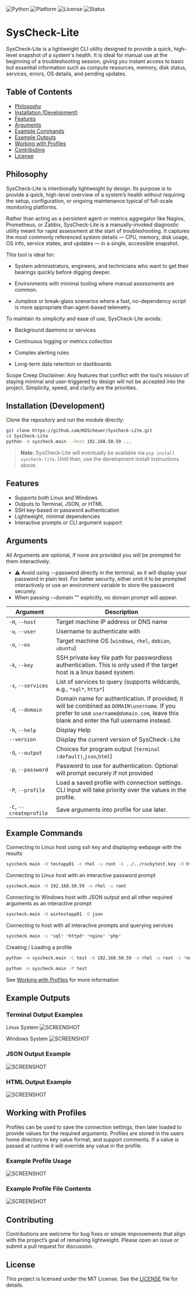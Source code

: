 <p align="center">

  ![Python](https://img.shields.io/badge/Python-3.9%2B-blue?logo=python&logoColor=white)
  ![Platform](https://img.shields.io/badge/Platform-Windows%20%7C%20Linux-blue)
  ![License](https://img.shields.io/badge/License-MIT-green)
  ![Status](https://img.shields.io/badge/Status-In%20Development-yellow)
</p>

# SysCheck-Lite
SysCheck-Lite is a lightweight CLI utility designed to provide a quick, high-level snapshot of a system's health. It is ideal for manual use at the beginning of a troubleshooting session, giving you instant access to basic but essential information such as compute resources, memory, disk status, services, errors, OS details, and pending updates.

## Table of Contents
- [Philosophy](#philosophy)
- [Installation (Development)](#installation-development)
- [Features](#features)
- [Arguments](#arguments)
- [Example Commands](#example-commands)
- [Example Outputs](#example-outputs)
- [Working with Profiles](#working-with-profiles)
- [Contributing](#contributing)
- [License](#license)

## Philosophy
SysCheck-Lite is intentionally lightweight by design. Its purpose is to provide a quick, high-level overview of a system’s health without requiring the setup, configuration, or ongoing maintenance typical of full-scale monitoring platforms.

Rather than acting as a persistent agent or metrics aggregator like Nagios, Prometheus, or Zabbix, SysCheck-Lite is a manually-invoked diagnostic utility meant for rapid assessment at the start of troubleshooting. It captures the most commonly referenced system details — CPU, memory, disk usage, OS info, service states, and updates — in a single, accessible snapshot.

This tool is ideal for:

- System administrators, engineers, and technicians who want to get their bearings quickly before digging deeper.

- Environments with minimal tooling where manual assessments are common.

- Jumpbox or break-glass scenarios where a fast, no-dependency script is more appropriate than agent-based telemetry.

To maintain its simplicity and ease of use, SysCheck-Lite avoids:

- Background daemons or services

- Continuous logging or metrics collection

- Complex alerting rules

- Long-term data retention or dashboards

Scope Creep Disclaimer: Any features that conflict with the tool’s mission of staying minimal and user-triggered by design will not be accepted into the project. Simplicity, speed, and clarity are the priorities.

## Installation (Development)
Clone the repository and run the module directly:

``` bash
git clone https://github.com/KDScheuer/SysCheck-Lite.git
cd SysCheck-Lite
python -m syscheck.main --host 192.168.50.59 ...
```
> **Note:** SysCheck-Lite will eventually be available via `pip install syscheck-lite`. Until then, use the development install instructions above.


## Features
- Supports both Linux and Windows
- Outputs to Terminal, JSON, or HTML
- SSH key-based or password authentication
- Lightweight, minimal dependencies
- Interactive prompts or CLI argument support

## Arguments
All Arguments are optional, if none are provided you will be prompted for them interactively.
- ⚠️ Avoid using --password directly in the terminal, as it will display your password in plain text. For better security, either omit it to be prompted interactively or use an environment variable to store the password securely. 
- When passing --domain "" explicitly, no domain prompt will appear.

| Argument       | Description                                                                 |
|----------------|-----------------------------------------------------------------------------|
| `-H`, `--host`       | Target machine IP address or DNS name                                            |
| `-u`, `--user`       | Username to authenticate with                                                    |
| `-o`, `--os`         | Target machine OS (`windows`, `rhel`, `debian`, `ubuntu`)                        |
| `-k`, `--key`        | SSH private key file path for passwordless authentication. This is only used if the target host is a linux based system.                       |
| `-s`, `--services`   | List of services to query (supports wildcards, e.g., `*sql*`, `http*`)           |
| `-d`, `--domain`     | Domain name for authentication. If provided, it will be combined as `DOMAIN\username`. If you prefer to use `username@domain.com`, leave this blank and enter the full username instead.                                |
| `-h`, `--help`       | Display Help                                                                     |
| `--version`          | Display the current version of SysCheck-Lite                                     |
| `-O`, `--output`      | Choices for program output (`terminal (default)`,`json`,`html`)                  |
| `-p`, `--password`    | Password to use for authentication. Optional will prompt securely if not provided | 
| `-P`, `--profile`    | Load a saved profile with connection settings. CLI Input will take priority over the values in the profile. | 
| `-C`, `--createprofile`    | Save arguments into profile for use later.| 

## Example Commands
Connecting to Linux host using ssh key and displaying webpage with the results
``` bash
syscheck.main -H testapp01 -o rhel -u root -k ../../rockytest.key -O html
```

Connecting to Linux host with an interactive password prompt
``` bash
syscheck.main -H 192.168.50.59 -o rhel -u root
```

Connecting to Windows host with JSON output and all other required arguments as an interactive prompt
```bash
syscheck.main -H wintestapp01 -O json
```

Connecting to host with all interactive prompts and querying services
```bash
syscheck.main -s *sql* *httpd* *nginx* *php*
```

Creating / Loading a profile
```bash
python -m syscheck.main -C test -H 192.168.50.59 -o rhel -u root -s *nginx* *http* -k C:\Users\kdsch\OneDrive\Desktop\rockytest.key -O html
```
```bash
python -m syscheck.main -P test
```
See [Working with Profiles](#working-with-profiles) for more information


## Example Outputs
### Terminal Output Examples
Linux System
![SCREENSHOT](./images/LinuxCollectionExample.png)

Windows System
![SCREENSHOT](./images/WindowsCollectionExample.png)

### JSON Output Example
![SCREENSHOT](./images/JSONOutputExample.png)

### HTML Output Example
![SCREENSHOT](./images/HTMLOutputExample.png)

## Working with Profiles
Profiles can be used to save the connection settings, then later loaded to provide values for the required arguments. Profiles are stored in the users home directory in key value format, and support comments. If a value is passed at runtime it will override any value in the profile.

### Example Profile Usage
![SCREENSHOT](./images/ProfileExample.png)

### Example Profile File Contents
![SCREENSHOT](./images/ProfileFileExample.png)

## Contributing
Contributions are welcome for bug fixes or simple improvements that align with the project’s goal of remaining lightweight. Please open an issue or submit a pull request for discussion.

## License
This project is licensed under the MIT License. See the [LICENSE](./LICENSE) file for details.